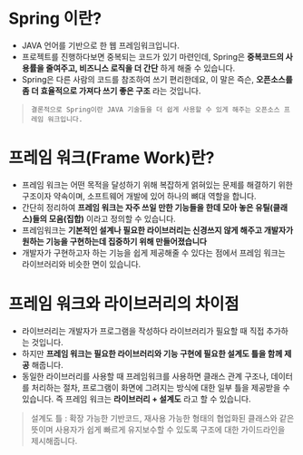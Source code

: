 # Spring 이란?

- JAVA 언어를 기반으로 한 웹 프레임워크입니다.
- 프로젝트를 진행하다보면 중복되는 코드가 있기 마련인데, Spring은 __중복코드의 사용률을 줄여주고, 비즈니스 로직을 더 간단__ 하게 해줄 수 있습니다.
- Spring은 다른 사람의 코드를 참조하여 쓰기 편리한데요, 이 말은 즉슨, __오픈소스를 좀 더 효율적으로 가져다 쓰기 좋은 구조__ 라는 것입니다.

> ``결론적으로 Spring이란 JAVA 기술들을 더 쉽게 사용할 수 있게 해주는 오픈소스 프레임 워크입니다.``

# 프레임 워크(Frame Work)란?

- 프레임 워크는 어떤 목적을 달성하기 위해 복잡하게 얽혀있는 문제를 해결하기 위한 구조이자 약속이며, 소프트웨어 개발에 있어 하나의 뼈대 역할을 합니다.
- 간단히 정리하여 __프레임 워크는 자주 쓰일 만한 기능들을 한데 모아 놓은 유틸(클래스)들의 모음(집합)__ 이라고 정의할 수 있습니다.
- 프레임워크는 __기본적인 설계나 필요한 라이브러리는 신경쓰지 않게 해주고 개발자가 원하는 기능을 구현하는데 집중하기 위해 만들어졌습니다__
- 개발자가 구현하고자 하는 기능을 쉽게 제공해줄 수 있다는 점에서 프레임 워크는 라이브러리와 비슷한 면이 있습니다.

# 프레임 워크와 라이브러리의 차이점
- 라이브러리는 개발자가 프로그램을 작성하다 라이브러리가 필요할 때 직접 추가하는 것입니다. 
- 하지만 __프레임 워크는 필요한 라이브러리와 기능 구현에 필요한 설계도 틀을 함께 제공__ 해줍니다.
- 동일한 라이브러리를 사용할 때 프레임워크를 사용하면 클래스 관계 구조나, 데이터를 처리하는 절차, 프로그램이 화면에 그려지는 방식에 대한 일부 틀을 제공받을 수 있습니다. 즉 프레임 워크는 __라이브러리 + 설계도__ 라고 할 수 있습니다.

> 설계도 틀 : 확장 가능한 기반코드, 재사용 가능한 형태의 협업화된 클래스와 같은 뜻이며 사용자가 쉽게 빠르게 유지보수할 수 있도록 구조에 대한 가이드라인을 제시해줍니다.
